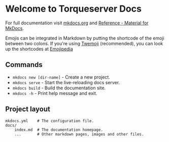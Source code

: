 # Welcome to Torqueserver Docs

For full documentation visit [mkdocs.org](https://www.mkdocs.org) and [Reference - Material for MkDocs](https://squidfunk.github.io/mkdocs-material/reference/).

Emojis can be integrated in Markdown by putting the shortcode of the emoji between two colons. If you're using [Twemoji](https://twemoji.twitter.com/) (recommended), you can look up the shortcodes at [Emojipedia](https://emojipedia.org/twitter/)

## Commands

- `mkdocs new [dir-name]` - Create a new project.
- `mkdocs serve` - Start the live-reloading docs server.
- `mkdocs build` - Build the documentation site.
- `mkdocs -h` - Print help message and exit.

## Project layout

    mkdocs.yml    # The configuration file.
    docs/
        index.md  # The documentation homepage.
        ...       # Other markdown pages, images and other files.
